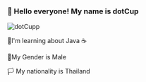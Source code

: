 ### 🙌 Hello everyone! My name is dotCup

![dotCupp](https://user-images.githubusercontent.com/117518165/200120743-a0161047-0cae-4899-9c6f-1e83f8104021.png)

📖I'm learning about Java ☕

🧒My Gender is Male

🏳 My nationality is Thailand
